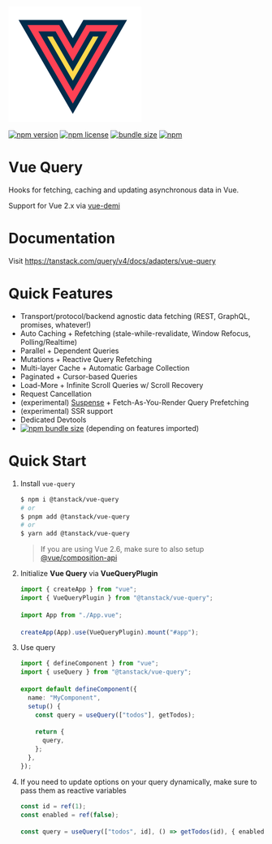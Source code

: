 [![Vue Query logo](./media/vue-query.png)](https://github.com/TanStack/query/tree/main/packages/vue-query)

[![npm version](https://img.shields.io/npm/v/@tanstack/vue-query)](https://www.npmjs.com/package/@tanstack/vue-query)
[![npm license](https://img.shields.io/npm/l/@tanstack/vue-query)](https://github.com/TanStack/query/blob/main/LICENSE)
[![bundle size](https://img.shields.io/bundlephobia/minzip/@tanstack/vue-query)](https://bundlephobia.com/package/@tanstack/vue-query)
[![npm](https://img.shields.io/npm/dm/@tanstack/vue-query)](https://www.npmjs.com/package/@tanstack/vue-query)

# Vue Query

Hooks for fetching, caching and updating asynchronous data in Vue.

Support for Vue 2.x via [vue-demi](https://github.com/vueuse/vue-demi)

# Documentation

Visit https://tanstack.com/query/v4/docs/adapters/vue-query

# Quick Features

- Transport/protocol/backend agnostic data fetching (REST, GraphQL, promises, whatever!)
- Auto Caching + Refetching (stale-while-revalidate, Window Refocus, Polling/Realtime)
- Parallel + Dependent Queries
- Mutations + Reactive Query Refetching
- Multi-layer Cache + Automatic Garbage Collection
- Paginated + Cursor-based Queries
- Load-More + Infinite Scroll Queries w/ Scroll Recovery
- Request Cancellation
- (experimental) [Suspense](https://v3.vuejs.org/guide/migration/suspense.html#introduction) + Fetch-As-You-Render Query Prefetching
- (experimental) SSR support
- Dedicated Devtools
- [![npm bundle size](https://img.shields.io/bundlephobia/minzip/@tanstack/vue-query)](https://bundlephobia.com/package/@tanstack/vue-query) (depending on features imported)

# Quick Start

1. Install `vue-query`

   ```bash
   $ npm i @tanstack/vue-query
   # or
   $ pnpm add @tanstack/vue-query
   # or
   $ yarn add @tanstack/vue-query
   ```

   > If you are using Vue 2.6, make sure to also setup [@vue/composition-api](https://github.com/vuejs/composition-api)

2. Initialize **Vue Query** via **VueQueryPlugin**

   ```ts
   import { createApp } from "vue";
   import { VueQueryPlugin } from "@tanstack/vue-query";

   import App from "./App.vue";

   createApp(App).use(VueQueryPlugin).mount("#app");
   ```

3. Use query

   ```ts
   import { defineComponent } from "vue";
   import { useQuery } from "@tanstack/vue-query";

   export default defineComponent({
     name: "MyComponent",
     setup() {
       const query = useQuery(["todos"], getTodos);

       return {
         query,
       };
     },
   });
   ```

4. If you need to update options on your query dynamically, make sure to pass them as reactive variables

   ```ts
   const id = ref(1);
   const enabled = ref(false);

   const query = useQuery(["todos", id], () => getTodos(id), { enabled });
   ```
